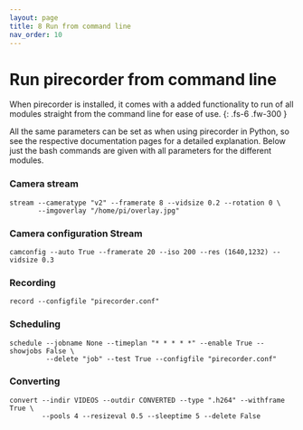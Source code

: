 ```yaml
---
layout: page
title: 8 Run from command line
nav_order: 10
---
```

# Run pirecorder from command line

When pirecorder is installed, it comes with a added functionality to run of all modules straight from the command line for ease of use.
{: .fs-6 .fw-300 }

All the same parameters can be set as when using pirecorder in Python, so see the respective documentation pages for a detailed explanation. Below just the bash commands are given with all parameters for the different modules.

### Camera stream
```
stream --cameratype "v2" --framerate 8 --vidsize 0.2 --rotation 0 \
       --imgoverlay "/home/pi/overlay.jpg"
```

### Camera configuration Stream
```
camconfig --auto True --framerate 20 --iso 200 --res (1640,1232) --vidsize 0.3
```

### Recording
```
record --configfile "pirecorder.conf"
```

### Scheduling
```
schedule --jobname None --timeplan "* * * * *" --enable True --showjobs False \
         --delete "job" --test True --configfile "pirecorder.conf"
```

### Converting
```
convert --indir VIDEOS --outdir CONVERTED --type ".h264" --withframe True \
        --pools 4 --resizeval 0.5 --sleeptime 5 --delete False
```
